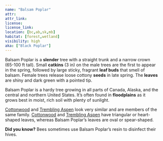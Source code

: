 ```yaml
---
name: "Balsam Poplar"
attr: 
attr_link: 
license: 
license_link: 
location: [bc,ab,sk,mb]
habitat: [forest,wetland]
visibility: high 
aka: ["Black Poplar"]
---
```

Balsam Poplar is a **slender** tree with a straight trunk and a narrow crown (65-100 ft tall). Small **catkins** (3 in) on the male trees are the first to appear in the spring, followed by large sticky, fragrant **leaf buds** that smell of balsam. Female trees release loose cottony **seeds** in late spring. The **leaves** are shiny and dark green with a pointed tip. 

Balsam Poplar is a hardy tree growing in all parts of Canada, Alaska, and the central and northern United States. It’s often found in **floodplains** as it grows best in moist, rich soil with plenty of sunlight.

[Cottonwood](/trees/cotton) and [Trembling Aspen](/trees/tremasp) look very similar and are members of the same family. [Cottonwood](/trees/cotton) and [Trembling Aspen](/trees/tremasp) have triangular or  heart-shaped leaves, whereas Balsam Poplar’s leaves are oval or spear-shaped.

**Did you know?** Bees sometimes use Balsam Poplar’s resin to disinfect their hives.
